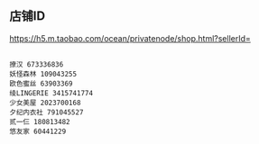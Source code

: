 ## 店铺ID
https://h5.m.taobao.com/ocean/privatenode/shop.html?sellerId=

```

撩汉 673336836
妖怪森林 109043255
欧色蜜丝 63903369
绫LINGERIE 3415741774
少女美屋 2023700168
夕纪内衣社 791045527
贰一仨 180813482
悠友家 60441229


```